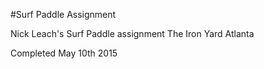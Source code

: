 #Surf Paddle Assignment

Nick Leach's Surf Paddle assignment
The Iron Yard Atlanta

Completed May 10th 2015

